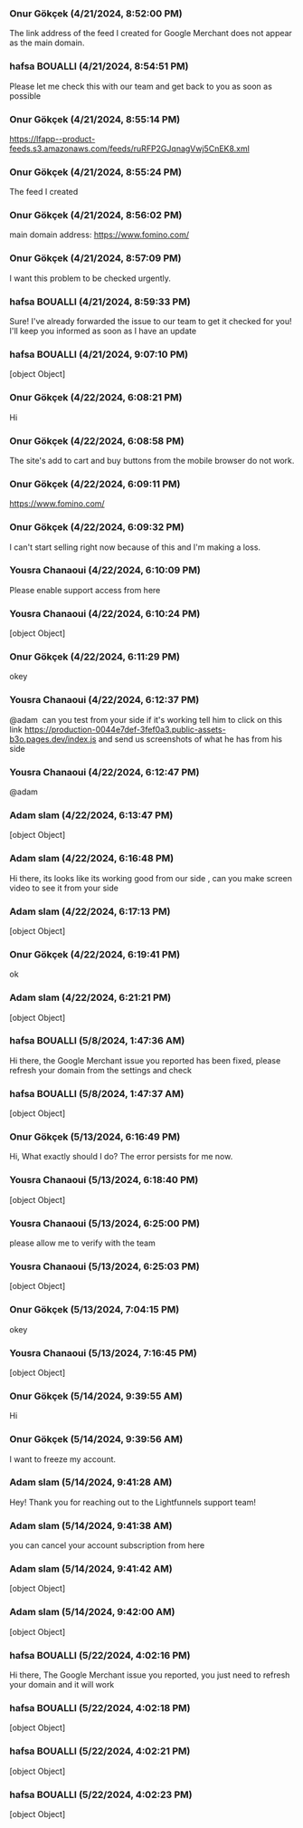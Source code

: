 ### Onur Gökçek (4/21/2024, 8:52:00 PM)

The link address of the feed I created for Google Merchant does not appear as the main domain.

### hafsa BOUALLI (4/21/2024, 8:54:51 PM)

Please let me check this with our team and get back to you as soon as possible

### Onur Gökçek (4/21/2024, 8:55:14 PM)

https://lfapp--product-feeds.s3.amazonaws.com/feeds/ruRFP2GJqnagVwj5CnEK8.xml

### Onur Gökçek (4/21/2024, 8:55:24 PM)

The feed I created

### Onur Gökçek (4/21/2024, 8:56:02 PM)

main domain address: https://www.fomino.com/

### Onur Gökçek (4/21/2024, 8:57:09 PM)

I want this problem to be checked urgently.

### hafsa BOUALLI (4/21/2024, 8:59:33 PM)

Sure! I've already forwarded the issue to our team to get it checked for you! I'll keep you informed as soon as I have an update

### hafsa BOUALLI (4/21/2024, 9:07:10 PM)

[object Object]

### Onur Gökçek (4/22/2024, 6:08:21 PM)

Hi

### Onur Gökçek (4/22/2024, 6:08:58 PM)

The site's add to cart and buy buttons from the mobile browser do not work.

### Onur Gökçek (4/22/2024, 6:09:11 PM)

https://www.fomino.com/

### Onur Gökçek (4/22/2024, 6:09:32 PM)

I can't start selling right now because of this and I'm making a loss.

### Yousra Chanaoui (4/22/2024, 6:10:09 PM)

Please enable support access from here

### Yousra Chanaoui (4/22/2024, 6:10:24 PM)

[object Object]

### Onur Gökçek (4/22/2024, 6:11:29 PM)

okey

### Yousra Chanaoui (4/22/2024, 6:12:37 PM)

@adam 
can you test from your side 
if it's working 
tell him to click on this link https://production-0044e7def-3fef0a3.public-assets-b3o.pages.dev/index.js
and send us screenshots of what he has from his side

### Yousra Chanaoui (4/22/2024, 6:12:47 PM)

@adam

### Adam slam (4/22/2024, 6:13:47 PM)

[object Object]

### Adam slam (4/22/2024, 6:16:48 PM)

Hi there, its looks like its working good from our side , can you make screen video to see it from your side

### Adam slam (4/22/2024, 6:17:13 PM)

[object Object]

### Onur Gökçek (4/22/2024, 6:19:41 PM)

ok

### Adam slam (4/22/2024, 6:21:21 PM)

[object Object]

### hafsa BOUALLI (5/8/2024, 1:47:36 AM)

Hi there, 
the Google Merchant issue you reported has been fixed, please refresh your domain from the settings and check

### hafsa BOUALLI (5/8/2024, 1:47:37 AM)

[object Object]

### Onur Gökçek (5/13/2024, 6:16:49 PM)

Hi, What exactly should I do? The error persists for me now.

### Yousra Chanaoui (5/13/2024, 6:18:40 PM)

[object Object]

### Yousra Chanaoui (5/13/2024, 6:25:00 PM)

please allow me to verify with the team

### Yousra Chanaoui (5/13/2024, 6:25:03 PM)

[object Object]

### Onur Gökçek (5/13/2024, 7:04:15 PM)

okey

### Yousra Chanaoui (5/13/2024, 7:16:45 PM)

[object Object]

### Onur Gökçek (5/14/2024, 9:39:55 AM)

Hi

### Onur Gökçek (5/14/2024, 9:39:56 AM)

I want to freeze my account.

### Adam slam (5/14/2024, 9:41:28 AM)

Hey!
Thank you for reaching out to the Lightfunnels support team!

### Adam slam (5/14/2024, 9:41:38 AM)

you can cancel your account subscription from here

### Adam slam (5/14/2024, 9:41:42 AM)

[object Object]

### Adam slam (5/14/2024, 9:42:00 AM)

[object Object]

### hafsa BOUALLI (5/22/2024, 4:02:16 PM)

Hi there,
The Google Merchant issue you reported, you just need to refresh your domain and it will work

### hafsa BOUALLI (5/22/2024, 4:02:18 PM)

[object Object]

### hafsa BOUALLI (5/22/2024, 4:02:21 PM)

[object Object]

### hafsa BOUALLI (5/22/2024, 4:02:23 PM)

[object Object]
